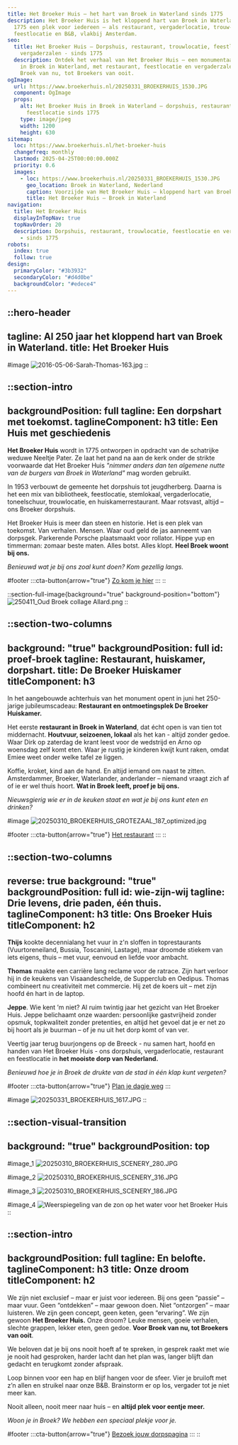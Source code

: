 ```yaml
---
title: Het Broeker Huis – het hart van Broek in Waterland sinds 1775
description: Het Broeker Huis is het kloppend hart van Broek in Waterland. Sinds
  1775 een plek voor iedereen – als restaurant, vergaderlocatie, trouw- en
  feestlocatie en B&B, vlakbij Amsterdam.
seo:
  title: Het Broeker Huis – Dorpshuis, restaurant, trouwlocatie, feestlocatie en
    vergaderzalen - sinds 1775
  description: Ontdek het verhaal van Het Broeker Huis – een monumentaal dorpshuis
    in Broek in Waterland, met restaurant, feestlocatie en vergaderzalen. Voor
    Broek van nu, tot Broekers van ooit.
ogImage:
  url: https://www.broekerhuis.nl/20250331_BROEKERHUIS_1530.JPG
  component: OgImage
  props:
    alt: Het Broeker Huis in Broek in Waterland – dorpshuis, restaurant &
      feestlocatie sinds 1775
    type: image/jpeg
    width: 1200
    height: 630
sitemap:
  loc: https://www.broekerhuis.nl/het-broeker-huis
  changefreq: monthly
  lastmod: 2025-04-25T00:00:00.000Z
  priority: 0.6
  images:
    - loc: https://www.broekerhuis.nl/20250331_BROEKERHUIS_1530.JPG
      geo_location: Broek in Waterland, Nederland
      caption: Voorzijde van Het Broeker Huis – kloppend hart van Broek sinds 1775
      title: Het Broeker Huis – Broek in Waterland
navigation:
  title: Het Broeker Huis
  displayInTopNav: true
  topNavOrder: 20
  description: Dorpshuis, restaurant, trouwlocatie, feestlocatie en vergaderzalen
    - sinds 1775
robots:
  index: true
  follow: true
design:
  primaryColor: "#3b3932"
  secondaryColor: "#d4d0be"
  backgroundColor: "#edece4"
---
```


::hero-header
---
tagline: Al 250 jaar het kloppend hart van Broek in Waterland.
title: Het Broeker Huis
---
#image
![2016-05-06-Sarah-Thomas-163.jpg](/20250331_BROEKERHUIS_1530.JPG)
::

::section-intro
---
backgroundPosition: full
tagline: Een dorpshart met toekomst.
taglineComponent: h3
title: Een Huis met geschiedenis
---
**Het Broeker Huis** wordt in 1775 ontworpen in opdracht van de schatrijke weduwe Neeltje Pater. Ze laat het pand na aan de kerk onder de strikte voorwaarde dat Het Broeker Huis *"nimmer anders dan ten algemene nutte van de burgers van Broek in Waterland"* mag worden gebruikt.

In 1953 verbouwt de gemeente het dorpshuis tot jeugdherberg. Daarna is het een mix van bibliotheek, feestlocatie, stemlokaal, vergaderlocatie, toneelschuur, trouwlocatie, en huiskamerrestaurant. Maar rotsvast, altijd – ons Broeker dorpshuis.

Het Broeker Huis is meer dan steen en historie. Het is een plek van toekomst. Van verhalen. Mensen. Waar oud geld de jas aanneemt van dorpsgek. Parkerende Porsche plaatsmaakt voor rollator. Hippe yup en timmerman: zomaar beste maten. Alles botst. Alles klopt. **Heel Broek woont bij ons.**

*Benieuwd wat je bij ons zoal kunt doen? Kom gezellig langs.*

#footer
  :::cta-button{arrow="true"}
  [Zo kom je hier](/contact-parkeren)
  :::
::

::section-full-image{background="true" background-position="bottom"}
![250411_Oud Broek collage Allard.png](/Screenshot%202025-04-17%20at%2011.03.28.png)
::

::section-two-columns
---
background: "true"
backgroundPosition: full
id: proef-broek
tagline: Restaurant, huiskamer, dorpshart.
title: De Broeker Huiskamer
titleComponent: h3
---
In het aangebouwde achterhuis van het monument opent in juni het 250-jarige jubileumscadeau: **Restaurant en ontmoetingsplek De Broeker Huiskamer.**

Het eerste **restaurant in Broek in Waterland**, dat écht open is van tien tot middernacht. **Houtvuur, seizoenen, lokaal** als het kan - altijd zonder gedoe. Waar Dirk op zaterdag de krant leest voor de wedstrijd en Arno op woensdag zelf komt eten. Waar je rustig je kinderen kwijt kunt raken, omdat Emiee weet onder welke tafel ze liggen.

Koffie, kroket, kind aan de hand. En altijd iemand om naast te zitten. Amsterdammer, Broeker, Waterlander, anderlander – niemand vraagt zich af of ie er wel thuis hoort. **Wat in Broek leeft, proef je bij ons.**

*Nieuwsgierig wie er in de keuken staat en wat je bij ons kunt eten en drinken?*

#image
![20250310\_BROEKERHUIS\_GROTEZAAL\_187\_optimized.jpg](/BROEKERHUIS_COLLAGES_RESTAURANT.png)

#footer
  :::cta-button{arrow="true"}
  [Het restaurant](/restaurant)
  :::
::

::section-two-columns
---
reverse: true
background: "true"
backgroundPosition: full
id: wie-zijn-wij
tagline: Drie levens, drie paden, één thuis.
taglineComponent: h3
title: Ons Broeker Huis
titleComponent: h2
---
**Thijs** kookte decennialang het vuur in z'n sloffen in toprestaurants (Vuurtoreneiland, Bussia, Toscanini, Lastage), maar droomde stiekem van iets eigens, thuis – met vuur, eenvoud en liefde voor ambacht.

**Thomas** maakte een carrière lang reclame voor de ratrace. Zijn hart verloor hij in de keukens van Visaandeschelde, de Supperclub en Oedipus. Thomas combineert nu creativiteit met commercie. Hij zet de koers uit – met zijn hoofd én hart in de laptop.

**Jeppe**. Wie kent ’m niet? Al ruim twintig jaar het gezicht van Het Broeker Huis. Jeppe belichaamt onze waarden: persoonlijke gastvrijheid zonder opsmuk, topkwaliteit zonder pretenties, en altijd het gevoel dat je er net zo bij hoort als je buurman – of je nu uit het dorp komt of van ver.

Veertig jaar terug buurjongens op de Breeck - nu samen hart, hoofd en handen van Het Broeker Huis - ons dorpshuis, vergaderlocatie, restaurant en feestlocatie in **het mooiste dorp van Nederland.**

*Benieuwd hoe je in Broek de drukte van de stad in één klap kunt vergeten?*

#footer
  :::cta-button{arrow="true"}
  [Plan je dagje weg](/broek-in-waterland/dagje-uit-vlakbij-amsterdam)
  :::

#image
![20250331\_BROEKERHUIS\_1617.JPG](/20250331_BROEKERHUIS_1617.JPG)
::

::section-visual-transition
---
background: "true"
backgroundPosition: top
---
#image_1
![20250310\_BROEKERHUIS\_SCENERY\_280.JPG](/20250310_BROEKERHUIS_SCENERY_280.JPG)

#image_2
![20250310\_BROEKERHUIS\_SCENERY\_316.JPG](/20250310_BROEKERHUIS_SCENERY_316.JPG)

#image_3
![20250310\_BROEKERHUIS\_SCENERY\_186.JPG](/20250310_BROEKERHUIS_SCENERY_186.JPG)

#image_4
![Weerspiegeling van de zon op het water voor het Broeker Huis](/20250310_BROEKERHUIS_SCENERY_662.JPG)
::

::section-intro
---
backgroundPosition: full
tagline: En belofte.
taglineComponent: h3
title: Onze droom
titleComponent: h2
---
We zijn niet exclusief – maar er juist voor iedereen. Bij ons geen “passie” – maar vuur. Geen “ontdekken” – maar gewoon doen. Niet “ontzorgen” – maar luisteren. We zijn geen concept, geen keten, geen “ervaring”. We zijn gewoon **Het Broeker Huis.** Onze droom? Leuke mensen, goeie verhalen, slechte grappen, lekker eten, geen gedoe. **Voor Broek van nu, tot Broekers van ooit**.

We beloven dat je bij ons nooit hoeft af te spreken, in gesprek raakt met wie je nooit had gesproken, harder lacht dan het plan was, langer blijft dan gedacht en terugkomt zonder afspraak.

Loop binnen voor een hap en blijf hangen voor de sfeer. Vier je bruiloft met z’n allen en struikel naar onze B\&B. Brainstorm er op los, vergader tot je niet meer kan.

Nooit alleen, nooit meer naar huis – en **altijd plek voor eentje meer.**

*Woon je in Broek? We hebben een speciaal plekje voor je.*

#footer
  :::cta-button{arrow="true"}
  [Bezoek jouw dorpspagina](/voor-broekers)
  :::
::
